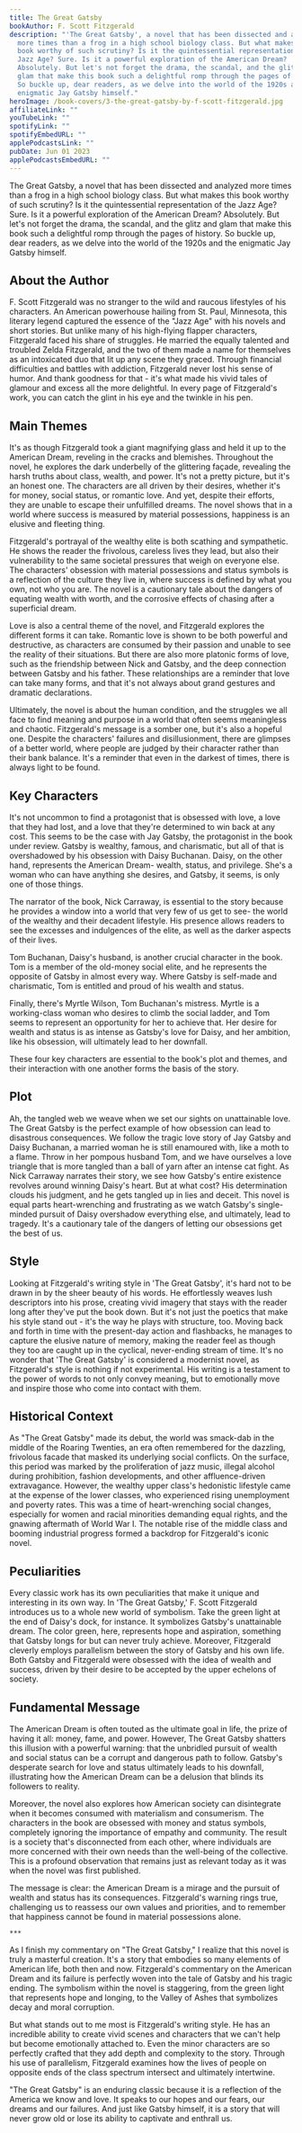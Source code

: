 ```yaml
---
title: The Great Gatsby
bookAuthor: F. Scott Fitzgerald
description: "'The Great Gatsby', a novel that has been dissected and analyzed
  more times than a frog in a high school biology class. But what makes this
  book worthy of such scrutiny? Is it the quintessential representation of the
  Jazz Age? Sure. Is it a powerful exploration of the American Dream?
  Absolutely. But let's not forget the drama, the scandal, and the glitz and
  glam that make this book such a delightful romp through the pages of history.
  So buckle up, dear readers, as we delve into the world of the 1920s and the
  enigmatic Jay Gatsby himself."
heroImage: /book-covers/3-the-great-gatsby-by-f-scott-fitzgerald.jpg
affiliateLink: ""
youTubeLink: ""
spotifyLink: ""
spotifyEmbedURL: ""
applePodcastsLink: ""
pubDate: Jun 01 2023
applePodcastsEmbedURL: ""
---
```


The Great Gatsby, a novel that has been dissected and analyzed more times than a frog in a high school biology class. But what makes this book worthy of such scrutiny? Is it the quintessential representation of the Jazz Age? Sure. Is it a powerful exploration of the American Dream? Absolutely. But let's not forget the drama, the scandal, and the glitz and glam that make this book such a delightful romp through the pages of history. So buckle up, dear readers, as we delve into the world of the 1920s and the enigmatic Jay Gatsby himself.

## About the Author

F. Scott Fitzgerald was no stranger to the wild and raucous lifestyles of his characters. An American powerhouse hailing from St. Paul, Minnesota, this literary legend captured the essence of the "Jazz Age" with his novels and short stories. But unlike many of his high-flying flapper characters, Fitzgerald faced his share of struggles. He married the equally talented and troubled Zelda Fitzgerald, and the two of them made a name for themselves as an intoxicated duo that lit up any scene they graced. Through financial difficulties and battles with addiction, Fitzgerald never lost his sense of humor. And thank goodness for that - it's what made his vivid tales of glamour and excess all the more delightful. In every page of Fitzgerald's work, you can catch the glint in his eye and the twinkle in his pen.

## Main Themes

It's as though Fitzgerald took a giant magnifying glass and held it up to the American Dream, reveling in the cracks and blemishes. Throughout the novel, he explores the dark underbelly of the glittering façade, revealing the harsh truths about class, wealth, and power. It's not a pretty picture, but it's an honest one. The characters are all driven by their desires, whether it's for money, social status, or romantic love. And yet, despite their efforts, they are unable to escape their unfulfilled dreams. The novel shows that in a world where success is measured by material possessions, happiness is an elusive and fleeting thing.

Fitzgerald's portrayal of the wealthy elite is both scathing and sympathetic. He shows the reader the frivolous, careless lives they lead, but also their vulnerability to the same societal pressures that weigh on everyone else. The characters' obsession with material possessions and status symbols is a reflection of the culture they live in, where success is defined by what you own, not who you are. The novel is a cautionary tale about the dangers of equating wealth with worth, and the corrosive effects of chasing after a superficial dream.

Love is also a central theme of the novel, and Fitzgerald explores the different forms it can take. Romantic love is shown to be both powerful and destructive, as characters are consumed by their passion and unable to see the reality of their situations. But there are also more platonic forms of love, such as the friendship between Nick and Gatsby, and the deep connection between Gatsby and his father. These relationships are a reminder that love can take many forms, and that it's not always about grand gestures and dramatic declarations.

Ultimately, the novel is about the human condition, and the struggles we all face to find meaning and purpose in a world that often seems meaningless and chaotic. Fitzgerald's message is a somber one, but it's also a hopeful one. Despite the characters' failures and disillusionment, there are glimpses of a better world, where people are judged by their character rather than their bank balance. It's a reminder that even in the darkest of times, there is always light to be found.

## Key Characters

It's not uncommon to find a protagonist that is obsessed with love, a love that they had lost, and a love that they're determined to win back at any cost. This seems to be the case with Jay Gatsby, the protagonist in the book under review. Gatsby is wealthy, famous, and charismatic, but all of that is overshadowed by his obsession with Daisy Buchanan. Daisy, on the other hand, represents the American Dream- wealth, status, and privilege. She's a woman who can have anything she desires, and Gatsby, it seems, is only one of those things. 

The narrator of the book, Nick Carraway, is essential to the story because he provides a window into a world that very few of us get to see- the world of the wealthy and their decadent lifestyle. His presence allows readers to see the excesses and indulgences of the elite, as well as the darker aspects of their lives. 

Tom Buchanan, Daisy's husband, is another crucial character in the book. Tom is a member of the old-money social elite, and he represents the opposite of Gatsby in almost every way. Where Gatsby is self-made and charismatic, Tom is entitled and proud of his wealth and status. 

Finally, there's Myrtle Wilson, Tom Buchanan's mistress. Myrtle is a working-class woman who desires to climb the social ladder, and Tom seems to represent an opportunity for her to achieve that. Her desire for wealth and status is as intense as Gatsby's love for Daisy, and her ambition, like his obsession, will ultimately lead to her downfall. 

These four key characters are essential to the book's plot and themes, and their interaction with one another forms the basis of the story.

## Plot

Ah, the tangled web we weave when we set our sights on unattainable love. The Great Gatsby is the perfect example of how obsession can lead to disastrous consequences. We follow the tragic love story of Jay Gatsby and Daisy Buchanan, a married woman he is still enamoured with, like a moth to a flame. Throw in her pompous husband Tom, and we have ourselves a love triangle that is more tangled than a ball of yarn after an intense cat fight. As Nick Carraway narrates their story, we see how Gatsby's entire existence revolves around winning Daisy's heart. But at what cost? His determination clouds his judgment, and he gets tangled up in lies and deceit. This novel is equal parts heart-wrenching and frustrating as we watch Gatsby's single-minded pursuit of Daisy overshadow everything else, and ultimately, lead to tragedy. It's a cautionary tale of the dangers of letting our obsessions get the best of us.

## Style

Looking at Fitzgerald's writing style in 'The Great Gatsby', it's hard not to be drawn in by the sheer beauty of his words. He effortlessly weaves lush descriptors into his prose, creating vivid imagery that stays with the reader long after they've put the book down. But it's not just the poetics that make his style stand out - it's the way he plays with structure, too. Moving back and forth in time with the present-day action and flashbacks, he manages to capture the elusive nature of memory, making the reader feel as though they too are caught up in the cyclical, never-ending stream of time. It's no wonder that 'The Great Gatsby' is considered a modernist novel, as Fitzgerald's style is nothing if not experimental. His writing is a testament to the power of words to not only convey meaning, but to emotionally move and inspire those who come into contact with them.

## Historical Context

As "The Great Gatsby" made its debut, the world was smack-dab in the middle of the Roaring Twenties, an era often remembered for the dazzling, frivolous facade that masked its underlying social conflicts. On the surface, this period was marked by the proliferation of jazz music, illegal alcohol during prohibition, fashion developments, and other affluence-driven extravagance. However, the wealthy upper class's hedonistic lifestyle came at the expense of the lower classes, who experienced rising unemployment and poverty rates. This was a time of heart-wrenching social changes, especially for women and racial minorities demanding equal rights, and the gnawing aftermath of World War I. The notable rise of the middle class and booming industrial progress formed a backdrop for Fitzgerald's iconic novel.

## Peculiarities

Every classic work has its own peculiarities that make it unique and interesting in its own way. In 'The Great Gatsby,' F. Scott Fitzgerald introduces us to a whole new world of symbolism. Take the green light at the end of Daisy's dock, for instance. It symbolizes Gatsby's unattainable dream. The color green, here, represents hope and aspiration, something that Gatsby longs for but can never truly achieve. Moreover, Fitzgerald cleverly employs parallelism between the story of Gatsby and his own life. Both Gatsby and Fitzgerald were obsessed with the idea of wealth and success, driven by their desire to be accepted by the upper echelons of society.

## Fundamental Message

The American Dream is often touted as the ultimate goal in life, the prize of having it all: money, fame, and power. However, The Great Gatsby shatters this illusion with a powerful warning: that the unbridled pursuit of wealth and social status can be a corrupt and dangerous path to follow. Gatsby's desperate search for love and status ultimately leads to his downfall, illustrating how the American Dream can be a delusion that blinds its followers to reality.

Moreover, the novel also explores how American society can disintegrate when it becomes consumed with materialism and consumerism. The characters in the book are obsessed with money and status symbols, completely ignoring the importance of empathy and community. The result is a society that's disconnected from each other, where individuals are more concerned with their own needs than the well-being of the collective. This is a profound observation that remains just as relevant today as it was when the novel was first published.

The message is clear: the American Dream is a mirage and the pursuit of wealth and status has its consequences. Fitzgerald's warning rings true, challenging us to reassess our own values and priorities, and to remember that happiness cannot be found in material possessions alone.

`***`

As I finish my commentary on "The Great Gatsby," I realize that this novel is truly a masterful creation. It's a story that embodies so many elements of American life, both then and now. Fitzgerald's commentary on the American Dream and its failure is perfectly woven into the tale of Gatsby and his tragic ending. The symbolism within the novel is staggering, from the green light that represents hope and longing, to the Valley of Ashes that symbolizes decay and moral corruption.

But what stands out to me most is Fitzgerald's writing style. He has an incredible ability to create vivid scenes and characters that we can't help but become emotionally attached to. Even the minor characters are so perfectly crafted that they add depth and complexity to the story. Through his use of parallelism, Fitzgerald examines how the lives of people on opposite ends of the class spectrum intersect and ultimately intertwine.

"The Great Gatsby" is an enduring classic because it is a reflection of the America we know and love. It speaks to our hopes and our fears, our dreams and our failures. And just like Gatsby himself, it is a story that will never grow old or lose its ability to captivate and enthrall us.